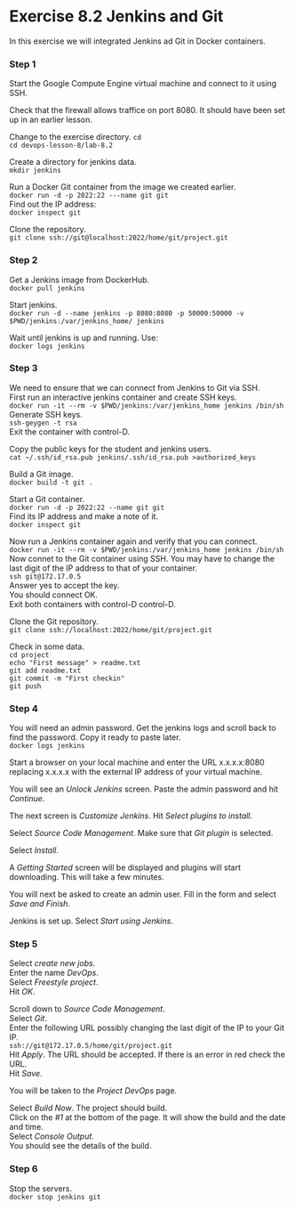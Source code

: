 # Exercise 8.2 Jenkins and Git

In this exercise we will integrated Jenkins ad Git in Docker containers.

### Step 1

Start the Google Compute Engine virtual machine and connect to it using SSH.

Check that the firewall allows traffice on port 8080. It should have been set
up in an earlier lesson.

Change to the exercise directory. 
`cd`  
`cd devops-lesson-8/lab-8.2`  

Create a directory for jenkins data.  
`mkdir jenkins`  

Run a Docker Git container from the image we created earlier.  
`docker run -d -p 2022:22 ---name git git`  
Find out the IP address:  
`docker inspect git`

Clone the repository.  
`git clone ssh://git@localhost:2022/home/git/project.git`  

### Step 2

Get a Jenkins image from DockerHub.  
`docker pull jenkins`  

Start jenkins.  
`docker run -d --name jenkins -p 8080:8080 -p 50000:50000 -v $PWD/jenkins:/var/jenkins_home/ jenkins`  

Wait until jenkins is up and running. Use:  
`docker logs jenkins`  

### Step 3

We need to ensure that we can connect from Jenkins to Git via SSH.  
First run an interactive jenkins container and create SSH keys.  
`docker run -it --rm -v $PWD/jenkins:/var/jenkins_home jenkins /bin/sh`  
Generate SSH keys.  
`ssh-geygen -t rsa`  
Exit the container with control-D.  

Copy the public keys for the student and jenkins users.  
`cat ~/.ssh/id_rsa.pub jenkins/.ssh/id_rsa.pub >authorized_keys`  

Build a Git image.  
`docker build -t git .`

Start a Git container.  
`docker run -d -p 2022:22 --name git git`  
Find its IP address and make a note of it.  
`docker inspect git`

Now run a Jenkins container again and verify that you can connect.  
`docker run -it --rm -v $PWD/jenkins:/var/jenkins_home jenkins /bin/sh`  
Now connet to the Git container using SSH. You may have to change the
last digit of the IP address to that of your container.  
`ssh git@172.17.0.5`  
Answer yes to accept the key.  
You should connect OK.  
Exit both containers with control-D control-D.

Clone the Git repository.  
`git clone ssh://localhost:2022/home/git/project.git` 

Check in some data.  
`cd project`  
`echo "First message" > readme.txt`  
`git add readme.txt`  
`git commit -m "First checkin"`  
`git push`  

### Step 4

You will need an admin password. Get the jenkins logs and scroll back to find
the password. Copy it ready to paste later.  
`docker logs jenkins`

Start a browser on your local machine and enter the URL x.x.x.x:8080 replacing
x.x.x.x with the external IP address of your virtual machine.

You will see an _Unlock Jenkins_ screen. Paste the admin password and hit
_Continue_.

The next screen is _Customize Jenkins_. Hit _Select plugins to install_.

Select _Source Code Management_. Make sure that _Git plugin_ is selected.

Select _Install_.

A _Getting Started_ screen will be displayed and plugins will start
downloading. This will take a few minutes.

You will next be asked to create an admin user. Fill in the form and select
_Save and Finish_.

Jenkins is set up. Select _Start using Jenkins_.

### Step 5

Select _create new jobs_.  
Enter the name _DevOps_.  
Select _Freestyle project_.  
Hit _OK_.

Scroll down to _Source Code Management_.  
Select _Git_.  
Enter the following URL possibly changing the last digit of the IP to your Git IP.  
`ssh://git@172.17.0.5/home/git/project.git`  
Hit _Apply_. The URL should be accepted. If there is an error in red check the
URL.  
Hit _Save_.

You will be taken to the _Project DevOps_ page.

Select _Build Now_. The project should build.  
Click on the _#1_ at the bottom of the page. It will show the build and the 
date and time.  
Select _Console Output_.  
You should see the details of the build.

### Step 6

Stop the servers.  
`docker stop jenkins git`  

